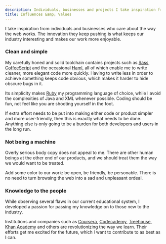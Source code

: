 ```yaml
---
description: Individuals, businesses and projects I take inspiration from.
title: Influences &amp; Values
---
```


I take inspiration from individuals and businesses who care about the way the
web works. The innovation they keep pushing is what keeps our industry
interesting and makes our work more enjoyable.


### Clean and simple

My carefully honed and solid toolchain contains projects such as
[Sass](http://sass-lang.com/), [CoffeeScript](http://coffeescript.org/) and the
occasional [Haml](http://haml.info/), all of which enable me to write cleaner,
more elegant code more quickly. Having to write less in order to achieve
something keeps code obvious, which makes it harder to hide obscure bugs in it.

Its simplicity makes [Ruby](http://ruby-lang.org/) my programming language of
choice, while I avoid the complexities of Java and XML whenever possible. Coding
should be fun, not feel like you are shooting yourself in the foot.

If extra effort needs to be put into making either code or product simpler and
more user-friendly, then this is exactly what needs to be done. Anything else is
only going to be a burden for both developers and users in the long run.


### Not being a machine

Overly serious body copy does not appeal to me. There are other human beings at
the other end of our products, and we should treat them the way we would want to
be treated.

Add some color to our work: be open, be friendly, be personable. There is no
need to turn browsing the web into a sad and unpleasant ordeal.


### Knowledge to the people

While observing several flaws in our current educational system, I developed a
passion for passing my knowledge on to those new to the industry.

Institutions and companies such as [Coursera](http://coursera.org/),
[Codecademy](http://codecademy.com/),
[Treehouse](http://referrals.trhou.se/dhabersack),
[Khan Academy](http://www.khanacademy.org/) and others are revolutionizing the
way we learn. Their efforts get me excited for the future, which I want to
contribute to as best as I can.
